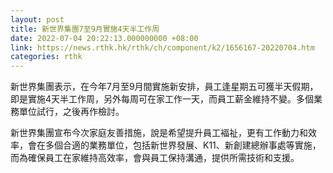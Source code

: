 ```yaml
---
layout: post
title: 新世界集團7至9月實施4天半工作周
date: 2022-07-04 20:22:13.000000000 +08:00
link: https://news.rthk.hk/rthk/ch/component/k2/1656167-20220704.htm
categories: rthk
---
```


新世界集團表示，在今年7月至9月間實施新安排，員工逢星期五可獲半天假期，即是實施4天半工作周，另外每周可在家工作一天，而員工薪金維持不變。多個業務單位試行，之後再作檢討。

新世界集團宣布今次家庭友善措施，說是希望提升員工褔祉，更有工作動力和效率，會在多個合適的業務單位，包括新世界發展、K11、新創建總辦事處等實施，而為確保員工在家維持高效率，會與員工保持溝通，提供所需技術和支援。
